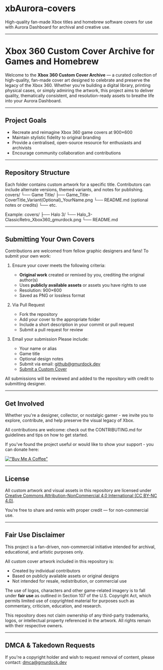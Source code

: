 # xbAurora-covers
High-quality fan-made Xbox titles and homebrew software covers for use with Aurora Dashboard for archival and creative use.

---

# Xbox 360 Custom Cover Archive for Games and Homebrew

Welcome to the **Xbox 360 Custom Cover Archive** — a curated collection of high-quality, fan-made cover art designed to celebrate and preserve the legacy of the Xbox 360. Whether you're building a digital library, printing physical cases, or simply admiring the artwork, this project aims to deliver quality, thematically consistent, and resolution-ready assets to breathe life into your Aurora Dashboard.

---

## Project Goals

- Recreate and reimagine Xbox 360 game covers at 900×600
- Maintain stylistic fidelity to original branding
- Provide a centralised, open-source resource for enthusiasts and archivists
- Encourage community collaboration and contributions

---

## Repository Structure

Each folder contains custom artwork for a specific title. Contributors can include alternate versions, themed variants, and notes for publishing.
	covers/
	└── Game Title/
	├── Game_Title-CoverTitle_Variant(Optional)_YourName.png
	└── README.md (optional notes or credits)
	└── etc.

Example:
	covers/
	├── Halo 3/
	└── Halo_3-ClassicRetro_Xbox360_gmurdock.png
	└── README.md

---

## Submitting Your Own Covers

Contributions are welcomed from fellow graphic designers and fans! To submit your own work:

1. Ensure your cover meets the following criteria:
	- **Original work** created or remixed by you, crediting the original author(s)
	- Uses **publicly available assets** or assets you have rights to use
	- Resolution: 900×600
	- Saved as PNG or lossless format

2. Via Pull Request
	- Fork the repository
	- Add your cover to the appropriate folder
	- Include a short description in your commit or pull request
	- Submit a pull request for review

3. Email your submission
	Please include:
	- Your name or alias
	- Game title
	- Optional design notes
	- Submit via email: [github@gmurdock.dev](mailto:github@gmurdock.dev)
	- [Submit a Custom Cover](mailto:github@gmurdock.dev?subject=xbAurora-covers%20-%20Submission%20-%20[Game%20Title]&body=Hello%2C%0A%0AI'd%20like%20to%20submit%20a%20custom%20Xbox%20360%20cover.%0A%0A**Game%20Title:**%20[Enter%20title]%0A**Creator%20Name/Alias:**%20[Your%20Alias]%0A**Cover%20Type:**%20[Xbox360/XBLA/XboxOG/Homebrew]%0A**Source%20Assets:**%20[Brief%20description%20or%20link]%0A**Notes:**%20[Any%20special%20details%20or%20requests]%0A%0AThanks%2C%0A[Your%20Name])

All submissions will be reviewed and added to the repository with credit to submitting designer.

---

## Get Involved

Whether you're a designer, collector, or nostalgic gamer - we invite you to explore, contribute, and help preserve the visual legacy of Xbox.

All contributions are welcome: check out the CONTRIBUTING.md for guidelines and tips on how to get started.

If you've found the project useful or would like to show your support - you can donate here:

[!["Buy Me A Coffee"](https://www.buymeacoffee.com/assets/img/custom_images/orange_img.png)](https://www.buymeacoffee.com/gmurdock)

---

## License

All custom artwork and visual assets in this repository are licensed under  
[Creative Commons Attribution-NonCommercial 4.0 International (CC BY-NC 4.0)](https://creativecommons.org/licenses/by-nc/4.0/).

You’re free to share and remix with proper credit — for non-commercial use.

---

## Fair Use Disclaimer

This project is a fan-driven, non-commercial initiative intended for archival, educational, and artistic purposes only. 

All custom cover artwork included in this repository is:

- Created by individual contributors
- Based on publicly available assets or original designs
- Not intended for resale, redistribution, or commercial use

The use of logos, characters and other game-related imagery is to fall under **fair use** as outlined in Section 107 of the U.S. Copyright Act, which permits limited use of copyrighted material for purposes such as commentary, criticism, education, and research.

This repository does not claim ownership of any third-party trademarks, logos, or intellectual property referenced in the artwork. All rights remain with their respective owners.

---

## DMCA & Takedown Requests

If you're a copyright holder and wish to request removal of content, please contact:
[dmca@gmurdock.dev](mailto:dmca@gmurdock.dev)
